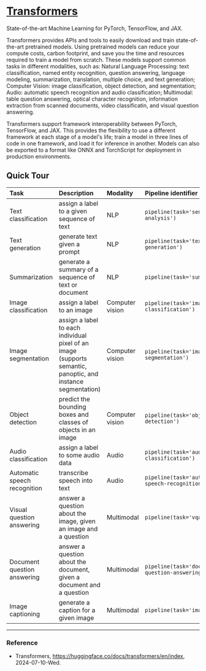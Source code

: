 # [Transformers](https://huggingface.co/docs/transformers/en/index)

State-of-the-art Machine Learning for PyTorch, TensorFlow, and JAX.

Transformers provides APIs and tools to easily download and train state-of-the-art pretrained models. Using pretrained models can reduce your compute costs, carbon footprint, and save you the time and resources required to train a model from scratch. These models support common tasks in different modalities, such as: Natural Language Processing: text classification, named entity recognition, question answering, language modeling, summarization, translation, multiple choice, and text generation; Computer Vision: image classification, object detection, and segmentation; Audio: automatic speech recognition and audio classification; Multimodal: table question answering, optical character recognition, information extraction from scanned documents, video classificatin, and visual question answering.

Transformers support framework interoperability between PyTorch, TensorFlow, and JAX. This provides the flexibility to use a different framework at each stage of a model's life; train a model in three lines of code in one framework, and load it for inference in another. Models can also be exported to a format like ONNX and TorchScript for deployment in production environments.

## Quick Tour

| Task | Description | Modality | Pipeline identifier |
|:-|:-|:-|:-|
| Text classification | assign a label to a given sequence of text | NLP | `pipeline(task='sentiment-analysis')` |
| Text generation | generate text given a prompt | NLP | `pipeline(task='text-generation')` |
| Summarization | generate a summary of a sequence of text or document | NLP | `pipeline(task='summarization')` |
| Image classification | assign a label to an image | Computer vision | `pipeline(task='image-classification')` |
| Image segmentation | assign a label to each individual pixel of an image (supports semantic, panoptic, and instance segmentation) | Computer vision | `pipeline(task='image-segmentation')` |
| Object detection | predict the bounding boxes and classes of objects in an image | Computer vision | `pipeline(task='object-detection')` |
| Audio classification | assign a label to some audio data | Audio | `pipeline(task='audio-classification')` |
| Automatic speech recognition | transcribe speech into text | Audio | `pipeline(task='automatic-speech-recognition')` |
| Visual question answering | answer a question about the image, given an image and a question | Multimodal | `pipeline(task='vqa')` |
| Document question answering | answer a question about the document, given a document and a question | Multimodal | `pipeline(task='document-question-answering')`
| Image captioning | generate a caption for a given image | Multimodal | `pipeline(task='image-to-text')` |

---

### Reference
- Transformers, https://huggingface.co/docs/transformers/en/index, 2024-07-10-Wed.
